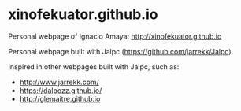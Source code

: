 # xinofekuator.github.io
Personal webpage of Ignacio Amaya: http://xinofekuator.github.io

Personal webpage built with Jalpc (https://github.com/jarrekk/Jalpc).

Inspired in other webpages built with Jalpc, such as:
- http://www.jarrekk.com/
- https://dalpozz.github.io/
- http://glemaitre.github.io
